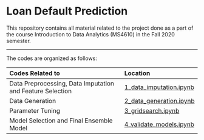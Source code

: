 # Loan Default Prediction

This repository contains all material related to the project done as a part of the course Introduction to Data Analytics (MS4610) in the Fall 2020 semester.  

--- 
The codes are organized as follows:

| Codes Related to | Location |
|:-----------------|:---------|
| Data Preprocessing, Data Imputation and Feature Selection | [1_data_imputation.ipynb](https://github.com/sowmyamanojna/MS4610-Introduction-to-Data-Analytics-Project/blob/master/1_data_imputation.ipynb) |
| Data Generation | [2_data_generation.ipynb](https://github.com/sowmyamanojna/MS4610-Introduction-to-Data-Analytics-Project/blob/master/2_data_generation.ipynb) |
| Parameter Tuning | [3_gridsearch.ipynb](https://github.com/sowmyamanojna/MS4610-Introduction-to-Data-Analytics-Project/blob/master/3_gridsearch.ipynb) |
| Model Selection and Final Ensemble Model | [4_validate_models.ipynb](https://github.com/sowmyamanojna/MS4610-Introduction-to-Data-Analytics-Project/blob/master/4_validate_models.ipynb) |